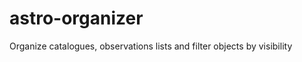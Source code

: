 astro-organizer
===============

Organize catalogues, observations lists and filter objects by visibility